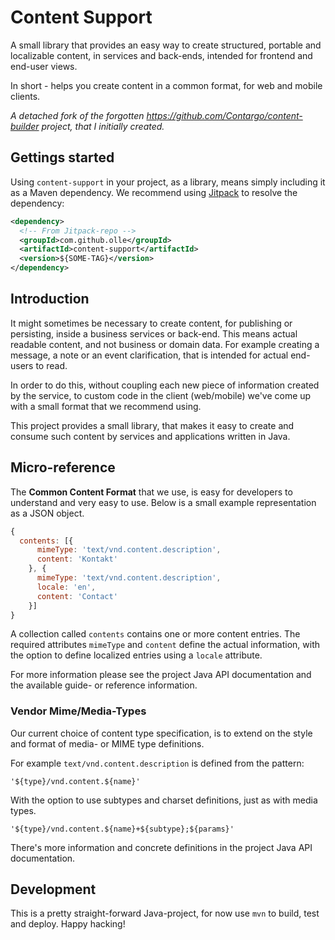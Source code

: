 Content Support
===============

A small library that provides an easy way to create structured, portable and
localizable content, in services and back-ends, intended for frontend and
end-user views.

In short - helps you create content in a common format, for web and mobile
clients.

_A detached fork of the forgotten https://github.com/Contargo/content-builder
project, that I initially created._

## Gettings started

Using `content-support` in your project, as a library, means simply including
it as a Maven dependency. We recommend using [Jitpack](https://jitpack.io) to
resolve the dependency:

```xml
<dependency>
  <!-- From Jitpack-repo -->
  <groupId>com.github.olle</groupId>
  <artifactId>content-support</artifactId>
  <version>${SOME-TAG}</version>
</dependency>
```

## Introduction

It might sometimes be necessary to create content, for publishing or persisting,
inside a business services or back-end. This means actual readable content, and
not business or domain data. For example creating a message, a note or an event
clarification, that is intended for actual end-users to read.

In order to do this, without coupling each new piece of information created by
the service, to custom code in the client (web/mobile) we've come up with a
small format that we recommend using.

This project provides a small library, that makes it easy to create and consume
such content by services and applications written in Java.

## Micro-reference

The __Common Content Format__ that we use, is easy for developers to understand
and very easy to use. Below is a small example representation as a JSON object.

```js
{
  contents: [{
      mimeType: 'text/vnd.content.description',
      content: 'Kontakt'
    }, {
      mimeType: 'text/vnd.content.description',
      locale: 'en',
      content: 'Contact'
    }]
}
```

A collection called `contents` contains one or more content entries. The
required attributes `mimeType` and `content` define the actual information,
with the option to define localized entries using a `locale` attribute.

For more information please see the project Java API documentation and the
available guide- or reference information.

### Vendor Mime/Media-Types ###

Our current choice of content type specification, is to extend on the style and
format of media- or MIME type definitions.

For example `text/vnd.content.description` is defined from the pattern:

    '${type}/vnd.content.${name}'

With the option to use subtypes and charset definitions, just as with media
types.

    '${type}/vnd.content.${name}+${subtype};${params}'

There's more information and concrete definitions in the project Java API
documentation.

## Development

This is a pretty straight-forward Java-project, for now use `mvn` to build,
test and deploy. Happy hacking!
